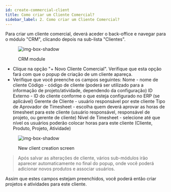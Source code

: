 ```yaml
---
id: create-commercial-client
title: Como criar um Cliente Comercial?
sidebar_label: 2. Como criar um Cliente Comercial?
---
```


Para criar um cliente comercial, deverá aceder o back-office e navegar para o módulo "CRM", clicando depois na sub-lista "Clientes".

<figure>

![img-box-shadow](/img/university/crm/crm-commercialclient-1.png)
<figcaption>CRM module</figcaption>
</figure>

- Clique na opção "+ Novo Cliente Comercial". Verifique que esta opção fará com que o popup de criação de um cliente apareça.
- Verifique que você preenche os campos seguintes:
Nome - nome de cliente
Código - código de cliente (poderá ser utilizado para a informação de projeto/atividade, dependendo da configuração)
ID Externo - ID do cliente conforme o que esteja configurado no ERP (se aplicável)
Gerente de Cliente - usuário responsável por este cliente
Tipo de Aprovador de Timesheet - escolha quem deverá aprovar as horas de timesheet para este cliente (usuário responsável, responsável de projeto, ou gerente de cliente)
Nível de Timesheet - selecione até que nível os usuários poderão colocar horas para este cliente (Cliente, Produto, Projeto, Atividade)

<figure>

![img-box-shadow](/img/university/crm/crm-commercialclient-2.png)
<figcaption>New client creation screen</figcaption>
</figure>

>Após salvar as alterações de cliente, vários sub-módulos irão aparecer automaticamente no final do popup, onde você poderá adicionar novos produtos e associar usuários.

Assim que estes campos estejam preenchidos, você poderá então criar projetos e atividades para este cliente.
